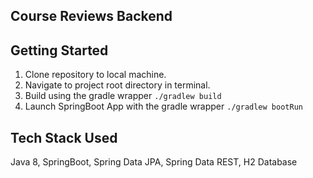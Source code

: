 ## Course Reviews Backend

## Getting Started
1. Clone repository to local machine.
2. Navigate to project root directory in terminal.
3. Build using the gradle wrapper
   ` ./gradlew build `
4. Launch SpringBoot App with the gradle wrapper
    `./gradlew bootRun`
    

## Tech Stack Used
Java 8, SpringBoot, Spring Data JPA, Spring Data REST, H2 Database 